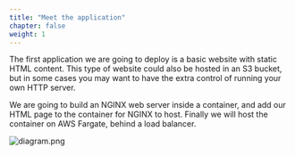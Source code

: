 ```yaml
---
title: "Meet the application"
chapter: false
weight: 1
---
```


The first application we are going to deploy is a basic website with static HTML content. This type of
website could also be hosted in an S3 bucket, but in some cases you may want to have the extra control
of running your own HTTP server.

We are going to build an NGINX web server inside a container, and add our HTML page to the container
for NGINX to host. Finally we will host the container on AWS Fargate, behind a load balancer.

![diagram.png](/images/basic-web-app-diagram.png)